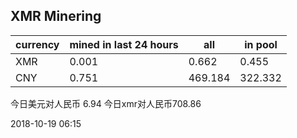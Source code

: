 ## XMR Minering

|currency|mined in last 24 hours|all|in pool|
|---|---|---|---|
|XMR|0.001|0.662|0.455|
|CNY|0.751|469.184|322.332|

今日美元对人民币 6.94	今日xmr对人民币708.86


2018-10-19 06:15